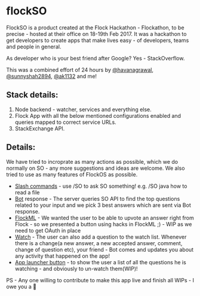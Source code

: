 # flockSO

FlockSO is a product created at the Flock Hackathon - Flockathon, to be precise - hosted at their office on 18-19th Feb 2017.
It was a hackathon to get developers to create apps that make lives easy - of developers, teams and people in general. 

As developer who is your best friend after Google? Yes - StackOverflow.

This was a combined effort of 24 hours by [@havanagrawal](https://github.com/havanagrawal), [@sunnyshah2894](https://github.com/sunnyshah2894), [@ak1132](https://github.com/ak1132) and me!

## Stack details:
1. Node backend - watcher, services and everything else.
2. Flock App with all the below mentioned configurations enabled and queries mapped to correct service URLs. 
3. StackExchange API.

## Details:
We have tried to incroprate as many actions as possible, which we do normally on SO - any more suggestions and ideas are welcome. 
We also tried to use as many features of FlockOS as possible.

* [Slash commands](https://docs.flock.co/display/flockos/Slash+Commands) - use /SO to ask SO something! e.g. /SO java how to read a file
* [Bot](https://docs.flock.co/display/flockos/Bots) response - The server queries SO API to find the top questions related to your input and we pick 3 best answers which are sent via Bot response. 
* [FlockML](https://docs.flock.co/display/flockos/FlockML) - We wanted the user to be able to upvote an answer right from Flock - so we presented a button using hacks in FlockML ;) - WIP as we need to get OAuth in place
* [Watch](https://github.com/sunnypatel165/flockSO/blob/master/watcher.js) - The user can also add a question to the watch list. Whenever there is a change(a new answer, a new accepted answer, comment, change of question etc), your friend - Bot comes and updates you about any activity that happened on the app!
* [App launcher button](https://docs.flock.co/display/flockos/Launcher+Buttons) - to show the user a list of all the questions he is watching - and obviously to un-watch them(WIP)!

PS - Any one willing to contribute to make this app live and finish all WIPs - I owe you a :beer:






